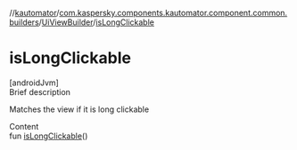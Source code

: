 //[kautomator](../../index.md)/[com.kaspersky.components.kautomator.component.common.builders](../index.md)/[UiViewBuilder](index.md)/[isLongClickable](is-long-clickable.md)



# isLongClickable  
[androidJvm]  
Brief description  


Matches the view if it is long clickable

  
Content  
fun [isLongClickable](is-long-clickable.md)()  



